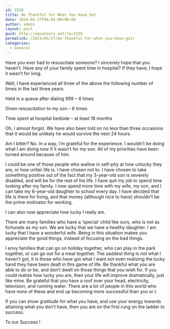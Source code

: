 ```yaml
---
id: 1529
title: Be Thankful for What You Have Got
date: 2014-05-27T04:04:00+00:00
author: admin
layout: post
guid: http://aquatours.net/?p=1529
permalink: /2014/05/27/be-thankful-for-what-you-have-got/
categories:
  - General
---
```

Have you ever had to resuscitate someone? I sincerely hope that you haven’t. Have any of your family spent time in hospital? If they have, I hope it wasn’t for long.

Well, I have experienced all three of the above the following number of times in the last three years:

Held in a queue after dialing 999 &#8211; 4 times
  
Given resuscitation to my son &#8211; 6 times
  
Time spent at hospital bedside &#8211; at least 18 months

Oh, I almost forgot. We have also been told on no less than three occasions that it would be unlikely he would survive the next 24 hours.

Am I bitter? No. In a way, I’m grateful for the experience. I wouldn’t be doing what I am doing now if it wasn’t for my son. All of my priorities have been turned around because of him.

I could be one of those people who wallow in self-pity at how unlucky they are, or how unfair life is. I have chosen not to. I have chosen to take something positive out of the fact that my 3-year-old son is severely disabled, and will be for the rest of his life. I have quit my job to spend time looking after my family. I now spend more time with my wife, my son, and I can take my 6-year-old daughter to school every day. I have decided that life is there for living, and that money (although nice to have) shouldn’t be the prime motivator for working.

I can also now appreciate how lucky I really am.

There are many families who have a ‘special’ child like ours, who is not as fortunate as my son. We are lucky that we have a healthy daughter. I am lucky that I have a wonderful wife. Being in this situation makes you appreciate the good things, instead of focusing on the bad things.

I envy families that can go on holiday together, who can play in the park together, or can go out for a meal together. The saddest thing is not what I haven’t got, it is those who have got what I want not even realizing the lucky hand they have been dealt in this game of life. Be thankful what you are able to do or be, and don’t dwell on those things that you wish for. If you could realize how lucky you are, then your life will improve dramatically, just like mine. Be grateful that you have a roof over your head, electricity, television, and running water. There are a lot of people in this world who have none of these and end up becoming more successful than you or I.

If you can show gratitude for what you have, and use your energy towards attaining what you don’t have, then you are on the first rung on the ladder to success.

To our Success !